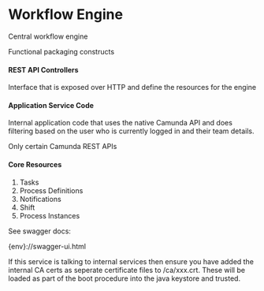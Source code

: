 # Workflow Engine

Central workflow engine


Functional packaging constructs

#### REST API Controllers

Interface that is exposed over HTTP and define the resources for the engine

#### Application Service Code

Internal application code that uses the native Camunda API and does filtering
based on the user who is currently logged in and their team details.

Only certain Camunda REST APIs

#### Core Resources
1. Tasks
2. Process Definitions
3. Notifications
4. Shift
5. Process Instances


See swagger docs:

{env}://swagger-ui.html

If this service is talking to internal services then ensure you have added the internal CA certs as seperate certificate files 
to /ca/xxx.crt. These will be loaded as part of the boot procedure into the java keystore and trusted.
